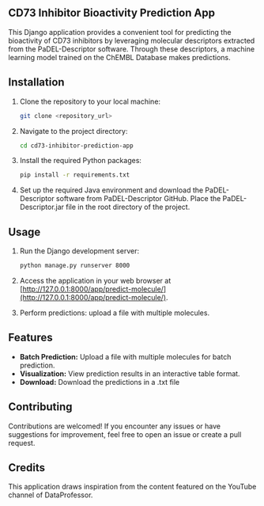 ## CD73 Inhibitor Bioactivity Prediction App

This Django application provides a convenient tool for predicting the bioactivity of CD73 inhibitors by leveraging molecular descriptors extracted from the PaDEL-Descriptor software. Through these descriptors, a machine learning model trained on the ChEMBL Database makes predictions.

## Installation

1. Clone the repository to your local machine:

    ```bash
    git clone <repository_url>
    ```

2. Navigate to the project directory:

    ```bash
    cd cd73-inhibitor-prediction-app
    ```

3. Install the required Python packages:

    ```bash
    pip install -r requirements.txt
    ```

4. Set up the required Java environment and download the PaDEL-Descriptor software from PaDEL-Descriptor GitHub. Place the PaDEL-Descriptor.jar file in the root directory of the project.

## Usage

1. Run the Django development server:

    ```bash
    python manage.py runserver 8000
    ```

2. Access the application in your web browser at [http://127.0.0.1:8000/app/predict-molecule/](http://127.0.0.1:8000/app/predict-molecule/).

3. Perform predictions: upload a file with multiple molecules.

## Features

- **Batch Prediction:** Upload a file with multiple molecules for batch prediction.
- **Visualization:** View prediction results in an interactive table format.
- **Download:** Download the predictions in a .txt file

## Contributing

Contributions are welcomed! If you encounter any issues or have suggestions for improvement, feel free to open an issue or create a pull request.

## Credits

This application draws inspiration from the content featured on the YouTube channel of DataProfessor.
